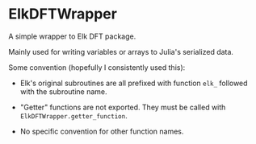 # ElkDFTWrapper

A simple wrapper to Elk DFT package.

Mainly used for writing variables or arrays to Julia's serialized data.

Some convention (hopefully I consistently used this):

- Elk's original subroutines are all prefixed with function `elk_` followed with
  the subroutine name.

- "Getter" functions are not exported.
  They must be called with `ElkDFTWrapper.getter_function`.

- No specific convention for other function names.

